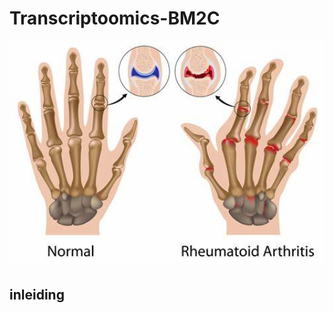 # Transcriptoomics-BM2C
<p align="center">
  <img src="assets/rheuma%20en%20geen%20rheuma.jpg" alt="hoe rheuma eruit ziet" width="600"/>
</p>

## inleiding
